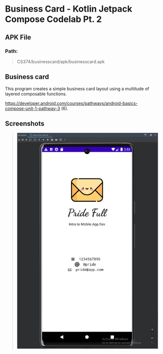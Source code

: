 # Business Card - Kotlin Jetpack Compose Codelab Pt. 2

## APK File

### Path:

> CS374/businesscard/apk/businesscard.apk

## Business card

This program creates a simple business card layout using a multitude of layered composable functions.

https://developer.android.com/courses/pathways/android-basics-compose-unit-1-pathway-3 (6).

## Screenshots

> ![business_card.png](screenshots%2Fbusiness_card.png)